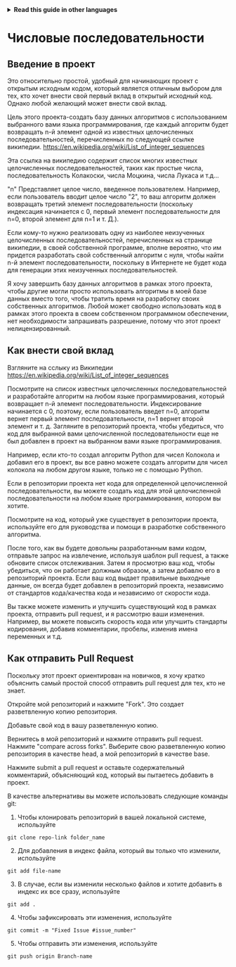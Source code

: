 <!-- Do not translate this -->
<details>
<summary>
<strong> Read this guide in other languages </strong>
</summary>
    <ul>
        <li><a href="https://github.com/Twiggecode/Integer-Sequences/blob/main/README.md"> English </a></li>
        <li><a href="https://github.com/Twiggecode/Integer-Sequences/blob/main/README%20Translations/README_ID.md"> Indonesian </a></li>
        <li><a href="https://github.com/Twiggecode/Integer-Sequences/blob/main/README%20Translations/README_KR.md"> Korean </a></li>
        <li><a href="https://github.com/Twiggecode/Integer-Sequences/blob/main/README%20Translations/README_PT.md"> Portuguese </a></li>
        <li><a href="https://github.com/Twiggecode/Integer-Sequences/blob/main/README%20Translations/README_RO.md"> Romanian </a></li>
        <li><a href="https://github.com/Twiggecode/Integer-Sequences/blob/main/README%20Translations/README_RU.md"> Russian </a></li>
        <li><a href="https://github.com/Twiggecode/Integer-Sequences/blob/main/README%20Translations/README_ES.md"> Spanish </a></li>
        
    
</details>
<!-- Do not translate this -->

# Числовые последовательности

## Введение в проект

Это относительно простой, удобный для начинающих проект с открытым исходным кодом, который является отличным выбором для тех, кто хочет внести свой первый вклад в открытый исходный код. Однако любой желающий может внести свой вклад.

Цель этого проекта-создать базу данных алгоритмов с использованием выбранного вами языка программирования, где каждый алгоритм будет возвращать n-й элемент одной из известных целочисленных последовательностей, перечисленных по следующей ссылке википедии. https://en.wikipedia.org/wiki/List_of_integer_sequences

Эта ссылка на википедию содержит список многих известных целочисленных последовательностей, таких как простые числа, последовательность Колакоски, числа Моцкина, числа Лукаса и т.д...

"n" Представляет целое число, введенное пользователем. Например, если пользователь вводит целое число "2", то ваш алгоритм должен возвращать третий элемент последовательности (поскольку индексация начинается с 0, первый элемент последовательности для n=0, второй элемент для n=1 и т. Д.).

Если кому-то нужно реализовать одну из наиболее неизученных целочисленных последовательностей, перечисленных на странице википедии, в своей собственной программе, вполне вероятно, что им придется разработать свой собственный алгоритм с нуля, чтобы найти n-й элемент последовательности, поскольку в Интернете не будет кода для генерации этих неизученных последовательностей.

Я хочу завершить базу данных алгоритмов в рамках этого проекта, чтобы другие могли просто использовать алгоритмы в моей базе данных вместо того, чтобы тратить время на разработку своих собственных алгоритмов. Любой может свободно использовать код в рамках этого проекта в своем собственном программном обеспечении, нет необходимости запрашивать разрешение, потому что этот проект нелицензированный.

## Как внести свой вклад

Взгляните на сслыку из Википедии https://en.wikipedia.org/wiki/List_of_integer_sequences

Посмотрите на список известных целочисленных последовательностей и разработайте алгоритм на любом языке программирования, который возвращает n-й элемент последовательности. Индексирование начинается с 0, поэтому, если пользователь введет n=0, алгоритм вернет первый элемент последовательности, n=1 вернет второй элемент и т. д. Загляните в репозиторий проекта, чтобы убедиться, что код для выбранной вами целочисленной последовательности еще не был добавлен в проект на выбранном вами языке программирования.

Например, если кто-то создал алгоритм Python для чисел Колокола и добавил его в проект, вы все равно можете создать алгоритм для чисел колокола на любом другом языке, только не с помощью Python.

Если в репозитории проекта нет кода для определенной целочисленной последовательности, вы можете создать код для этой целочисленной последовательности на любом языке программирования, котором вы хотите.

Посмотрите на код, который уже существует в репозитории проекта, используйте его для руководства и помощи в разработке собственного алгоритма.

После того, как вы будете довольны разработанным вами кодом, отправьте запрос на извлечение, используя шаблон pull request, а также обновите список отслеживания. Затем я просмотрю ваш код, чтобы убедиться, что он работает должным образом, а затем добавлю его в репозиторий проекта. Если ваш код выдает правильные выходные данные, он всегда будет добавлен в репозиторий проекта, независимо от стандартов кода/качества кода и независимо от скорости кода.

Вы также можете изменить и улучшить существующий код в рамках проекта, отправить pull request, и я рассмотрю ваши изменения. Например, вы можете повысить скорость кода или улучшить стандарты кодирования, добавив комментарии, пробелы, изменив имена переменных и т.д.




## Как отправить Pull Request

Поскольку этот проект ориентирован на новичков, я хочу кратко объяснить самый простой способ отправить pull request для тех, кто не знает.

Откройте мой репозиторий и нажмите "Fork". Это создает разветвленную копию репозитория.

Добавьте свой код в вашу разветвленную копию.

Вернитесь в мой репозиторий и нажмите отправить pull request. Нажмите "compare across forks". Выберите свою разветвленную копию репозитория в качестве head, а мой репозиторий в качестве base.

Нажмите submit a pull request и оставьте содержательный комментарий, объясняющий код, который вы пытаетесь добавить в проект.



В качестве альтернативы вы можете использовать следующие команды git:

1. Чтобы клонировать репозиторий в вашей локальной системе, используйте

```git clone repo-link folder_name```

2. Для добавления в индекс файла, который вы только что изменили, используйте

```git add file-name```
   
3. В случае, если вы изменили несколько файлов и хотите добавить в индекс их все сразу, используйте

```git add .``` 

4. Чтобы зафиксировать эти изменения, используйте

```git commit -m "Fixed Issue #issue_number"```

5. Чтобы отправить эти изменения, используйте

```git push origin Branch-name```


